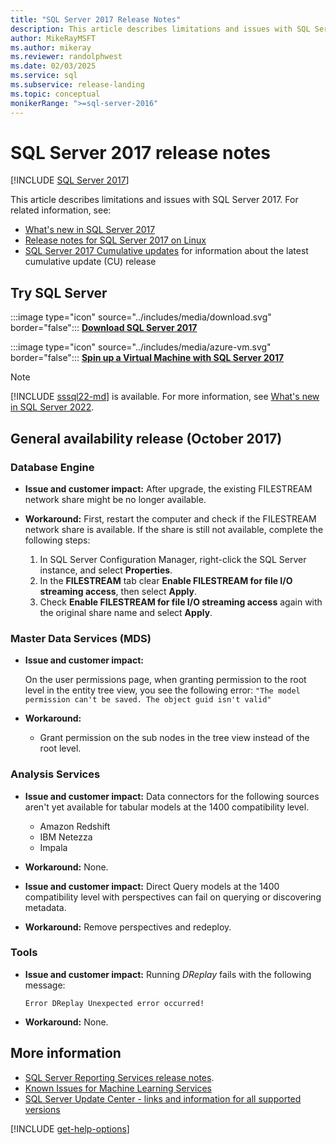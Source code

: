 ```yaml
---
title: "SQL Server 2017 Release Notes"
description: This article describes limitations and issues with SQL Server 2017 and provides links to related information.
author: MikeRayMSFT
ms.author: mikeray
ms.reviewer: randolphwest
ms.date: 02/03/2025
ms.service: sql
ms.subservice: release-landing
ms.topic: conceptual
monikerRange: ">=sql-server-2016"
---
```

# SQL Server 2017 release notes

[!INCLUDE [SQL Server 2017](../includes/applies-to-version/sqlserver2017.md)]

This article describes limitations and issues with SQL Server 2017. For related information, see:

- [What's new in SQL Server 2017](what-s-new-in-sql-server-2017.md)
- [Release notes for SQL Server 2017 on Linux](../linux/sql-server-linux-release-notes-2017.md)
- [SQL Server 2017 Cumulative updates](https://aka.ms/sql2017cu) for information about the latest cumulative update (CU) release

## Try SQL Server

:::image type="icon" source="../includes/media/download.svg" border="false"::: **[Download SQL Server 2017](https://go.microsoft.com/fwlink/?LinkID=829477)**

:::image type="icon" source="../includes/media/azure-vm.svg" border="false"::: **[Spin up a Virtual Machine with SQL Server 2017](https://azure.microsoft.com/services/virtual-machines/sql-server/?wt.mc_id=sqL16_vm)**

> [!NOTE]  
> [!INCLUDE [sssql22-md](../includes/sssql22-md.md)] is available. For more information, see [What's new in SQL Server 2022](what-s-new-in-sql-server-2022.md).

## General availability release (October 2017)

### Database Engine

- **Issue and customer impact:** After upgrade, the existing FILESTREAM network share might be no longer available.

- **Workaround:** First, restart the computer and check if the FILESTREAM network share is available. If the share is still not available, complete the following steps:

  1. In SQL Server Configuration Manager, right-click the SQL Server instance, and select **Properties**.
  1. In the **FILESTREAM** tab clear **Enable FILESTREAM for file I/O streaming access**, then select **Apply**.
  1. Check **Enable FILESTREAM for file I/O streaming access** again with the original share name and select **Apply**.

### Master Data Services (MDS)

- **Issue and customer impact:**

  On the user permissions page, when granting permission to the root level in the entity tree view, you see the following error:
`"The model permission can't be saved. The object guid isn't valid"`

- **Workaround:**

  - Grant permission on the sub nodes in the tree view instead of the root level.

### Analysis Services

- **Issue and customer impact:** Data connectors for the following sources aren't yet available for tabular models at the 1400 compatibility level.

  - Amazon Redshift
  - IBM Netezza
  - Impala

- **Workaround:** None.

- **Issue and customer impact:** Direct Query models at the 1400 compatibility level with perspectives can fail on querying or discovering metadata.

- **Workaround:** Remove perspectives and redeploy.

### Tools

- **Issue and customer impact:** Running *DReplay* fails with the following message:

  ```output
  Error DReplay Unexpected error occurred!
  ```

- **Workaround:** None.

## More information

- [SQL Server Reporting Services release notes](../reporting-services/release-notes-reporting-services.md).
- [Known Issues for Machine Learning Services](../machine-learning/troubleshooting/known-issues-for-sql-server-machine-learning-services.md)
- [SQL Server Update Center - links and information for all supported versions](/troubleshoot/sql/releases/download-and-install-latest-updates?bc=%2fsql%2fbreadcrumb%2ftoc.json&toc=%2fsql%2ftoc.json)

[!INCLUDE [get-help-options](../includes/paragraph-content/get-help-options.md)]

